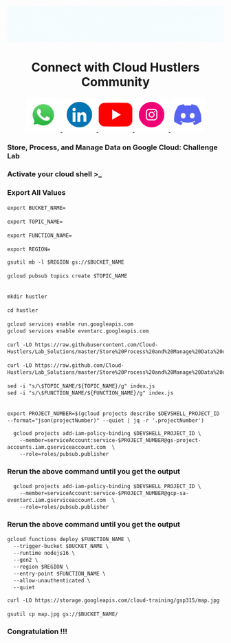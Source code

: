 ![API Gateway Banner](https://raw.githubusercontent.com/Cloud-Hustlers/content/f9a8642976ea21cd234c91239431e41f05264842/gif/12.gif)

<div align="center">
  
# Connect with Cloud Hustlers Community
</div>

<p align="center">
  <a href="https://whatsapp.cloudhustlers.in" target="_blank">
    <img src="https://raw.githubusercontent.com/Cloud-Hustlers/content/main/gif/whatsapp.gif" alt="WhatsApp" width="80">
  </a>
  <a href="https://in.linkedin.com/company/cloud-hustlers" target="_blank">
    <img src="https://raw.githubusercontent.com/Cloud-Hustlers/content/main/gif/linkedin%20gif.gif" alt="LinkedIn" width="80">
  </a>
  <a href="https://www.youtube.com/@CloudHustlers" target="_blank">
    <img src="https://raw.githubusercontent.com/Cloud-Hustlers/content/main/gif/youtube.png" alt="Youtube" width="80">
  </a>
  <a href="https://instagram.com/cloud_hustlers" target="_blank">
    <img src="https://raw.githubusercontent.com/Cloud-Hustlers/content/main/gif/insta.gif" alt="Instagram" width="80">
  </a>
  <a href="https://discord.gg/MdbVq7BJNd" target="_blank">
    <img src="https://raw.githubusercontent.com/Cloud-Hustlers/content/main/gif/discord.gif" alt="GitHub" width="80">
  </a>
</p>


### Store, Process, and Manage Data on Google Cloud: Challenge Lab

### Activate your cloud shell >_

### Export All Values
```
export BUCKET_NAME=

export TOPIC_NAME=

export FUNCTION_NAME=

export REGION=
```

```
gsutil mb -l $REGION gs://$BUCKET_NAME

gcloud pubsub topics create $TOPIC_NAME


mkdir hustler

cd hustler

gcloud services enable run.googleapis.com
gcloud services enable eventarc.googleapis.com

curl -LO https://raw.githubusercontent.com/Cloud-Hustlers/Lab_Solutions/master/Store%20Process%20and%20Manage%20Data%20on%20Google%20Cloud%20Challenge%20Lab/index.js

curl -LO https://raw.github.com/Cloud-Hustlers/Lab_Solutions/master/Store%20Process%20and%20Manage%20Data%20on%20Google%20Cloud%20Challenge%20Lab/package.json

sed -i "s/\$TOPIC_NAME/${TOPIC_NAME}/g" index.js
sed -i "s/\$FUNCTION_NAME/${FUNCTION_NAME}/g" index.js


export PROJECT_NUMBER=$(gcloud projects describe $DEVSHELL_PROJECT_ID --format="json(projectNumber)" --quiet | jq -r '.projectNumber')
```
```
  gcloud projects add-iam-policy-binding $DEVSHELL_PROJECT_ID \
    --member=serviceAccount:service-$PROJECT_NUMBER@gs-project-accounts.iam.gserviceaccount.com  \
    --role=roles/pubsub.publisher
```
### Rerun the above command until you get the output
```
  gcloud projects add-iam-policy-binding $DEVSHELL_PROJECT_ID \
    --member=serviceAccount:service-$PROJECT_NUMBER@gcp-sa-eventarc.iam.gserviceaccount.com  \
    --role=roles/pubsub.publisher
```
### Rerun the above command until you get the output

```
gcloud functions deploy $FUNCTION_NAME \
  --trigger-bucket $BUCKET_NAME \
  --runtime nodejs16 \
  --gen2 \
  --region $REGION \
  --entry-point $FUNCTION_NAME \
  --allow-unauthenticated \
  --quiet
```

```
curl -LO https://storage.googleapis.com/cloud-training/gsp315/map.jpg

gsutil cp map.jpg gs://$BUCKET_NAME/
```


### Congratulation !!!


